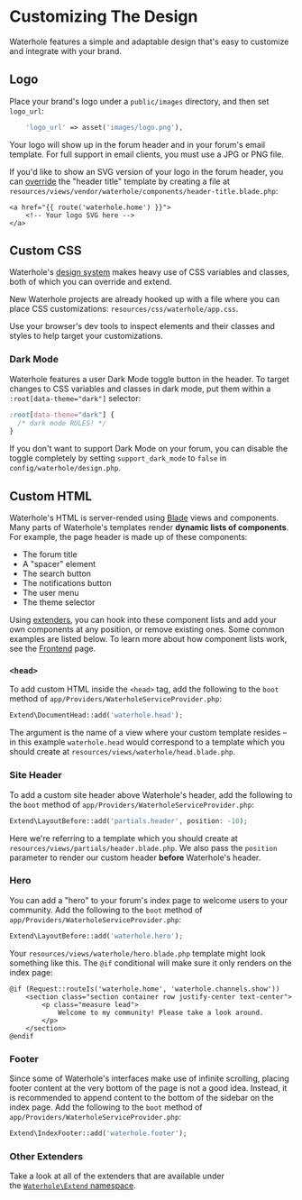 # Customizing The Design

Waterhole features a simple and adaptable design that's easy to customize and integrate with your brand.

## Logo

Place your brand's logo under a `public/images` directory, and then set `logo_url`:

```php
    'logo_url' => asset('images/logo.png'),
```

Your logo will show up in the forum header and in your forum's email template. For full support in email clients, you must use a JPG or PNG file.

If you'd like to show an SVG version of your logo in the forum header, you can [override](https://laravel.com/docs/9.x/packages#overriding-package-views) the "header title" template by creating a file at `resources/views/vendor/waterhole/components/header-title.blade.php`:

```blade
<a href="{{ route('waterhole.home') }}">
    <!-- Your logo SVG here -->
</a>
```

## Custom CSS

Waterhole's [design system](./design/overview.md) makes heavy use of CSS variables and classes, both of which you can override and extend.

New Waterhole projects are already hooked up with a file where you can place CSS customizations: `resources/css/waterhole/app.css`.

Use your browser's dev tools to inspect elements and their classes and styles to help target your customizations.

### Dark Mode

Waterhole features a user Dark Mode toggle button in the header. To target changes to CSS variables and classes in dark mode, put them within a `:root[data-theme="dark"]` selector:

```css
:root[data-theme="dark"] {
  /* dark mode RULES! */
}
```

If you don't want to support Dark Mode on your forum, you can disable the toggle completely by setting `support_dark_mode` to `false` in `config/waterhole/design.php`.

## Custom HTML

Waterhole's HTML is server-rended using [Blade](https://laravel.com/docs/9.x/blade) views and components. Many parts of Waterhole's templates render **dynamic lists of components**. For example, the page header is made up of these components:

- The forum title
- A "spacer" element
- The search button
- The notifications button
- The user menu
- The theme selector

Using [extenders](./extending.md#extenders), you can hook into these component lists and add your own components at any position, or remove existing ones. Some common examples are listed below. To learn more about how component lists work, see the [Frontend](./frontend.md#component-lists) page.

### `<head>`

To add custom HTML inside the `<head>` tag, add the following to the `boot` method of `app/Providers/WaterholeServiceProvider.php`:

```php
Extend\DocumentHead::add('waterhole.head');
```

The argument is the name of a view where your custom template resides – in this example `waterhole.head` would correspond to a template which you should create at `resources/views/waterhole/head.blade.php`.

### Site Header

To add a custom site header above Waterhole's header, add the following to the `boot` method of `app/Providers/WaterholeServiceProvider.php`:

```php
Extend\LayoutBefore::add('partials.header', position: -10);
```

Here we're referring to a template which you should create at `resources/views/partials/header.blade.php`. We also pass the `position` parameter to render our custom header **before** Waterhole's header.

### Hero

You can add a "hero" to your forum's index page to welcome users to your community. Add the following to the `boot` method of `app/Providers/WaterholeServiceProvider.php`:

```php
Extend\LayoutBefore::add('waterhole.hero');
```

Your `resources/views/waterhole/hero.blade.php` template might look something like this. The `@if` conditional will make sure it only renders on the index page:

```blade
@if (Request::routeIs('waterhole.home', 'waterhole.channels.show'))
    <section class="section container row justify-center text-center">
        <p class="measure lead">
            Welcome to my community! Please take a look around.
        </p>
    </section>
@endif
```

### Footer

Since some of Waterhole's interfaces make use of infinite scrolling, placing footer content at the very bottom of the page is not a good idea. Instead, it is recommended to append content to the bottom of the sidebar on the index page. Add the following to the `boot` method of `app/Providers/WaterholeServiceProvider.php`:

```php
Extend\IndexFooter::add('waterhole.footer');
```

### Other Extenders

Take a look at all of the extenders that are available under the [`Waterhole\Extend` namespace](https://waterhole.dev/docs/reference/Waterhole/Extend.html).
